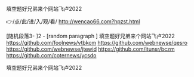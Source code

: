 
填空题好兄弟来个网站飞卢2022




👉/点/此/进/入/观/看/ http://wencao66.com?hpzst.html




[随机段落3-
]2 - [random paragraph
]
填空题好兄弟来个网站飞卢2022 https://github.com/foolnews/vtbkcm
https://github.com/webnewse/qesro
https://github.com/webnewse/jtewid
https://github.com/itunsr/bczm
https://github.com/coternews/ycsdo





填空题好兄弟来个网站飞卢2022
